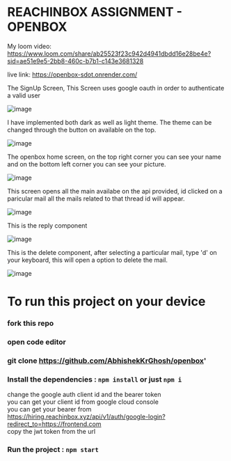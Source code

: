 # REACHINBOX ASSIGNMENT - OPENBOX

My loom video: https://www.loom.com/share/ab25523f23c942d4941dbdd16e28be4e?sid=ae51e9e5-2bb8-460c-b7b1-c143e3681328

live link: https://openbox-sdot.onrender.com/

The SignUp Screen, This Screen uses google oauth in order to authenticate a valid user

![image](https://github.com/AbhishekKrGhosh/openbox/assets/92973940/f69c3afb-4f27-4053-a480-54558c617ebf)

I have implemented both dark as well as light theme.
The theme can be changed through the button on available on the top.

![image](https://github.com/AbhishekKrGhosh/openbox/assets/92973940/effdc5a2-6be0-4be7-91c4-75f632b0a9c7)

The openbox home screen, on the top right corner you can see your name and on the bottom left corner you can see your picture.

![image](https://github.com/AbhishekKrGhosh/openbox/assets/92973940/30e73d6e-d211-46a9-bf0d-a8cefa790a42)

This screen opens all the main availabe on the api provided, id clicked on a paricular mail all the mails related to that thread id will appear.

![image](https://github.com/AbhishekKrGhosh/openbox/assets/92973940/99d043fb-2ed7-430e-b40f-7f3b9df60dc1)

This is the reply component

![image](https://github.com/AbhishekKrGhosh/openbox/assets/92973940/14a72226-5ed6-4664-9566-c1ef65de4368)

This is the delete component, after selecting a particular mail, type 'd' on your keyboard, this will open a option to delete the mail.

![image](https://github.com/AbhishekKrGhosh/openbox/assets/92973940/00868278-0d6b-4312-ace5-92a22bb48e07)



# To run this project on your device
### fork this repo
### open code editor
### git clone https://github.com/AbhishekKrGhosh/openbox'

### Install the dependencies : `npm install` or just `npm i`


change the google auth client id and the bearer token
<br>
you can get your client id from google cloud console
<br>
you can get your bearer from https://hiring.reachinbox.xyz/api/v1/auth/google-login?redirect_to=https://frontend.com
<br>
copy the jwt token from the url


### Run the project : `npm start`

